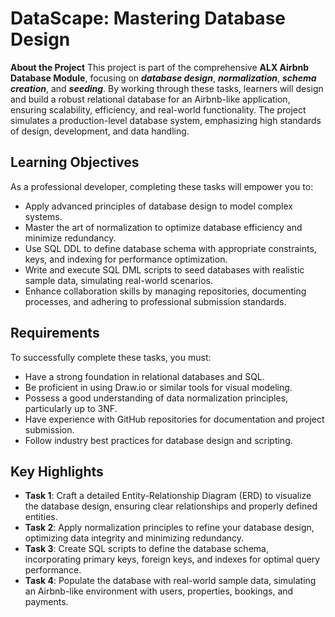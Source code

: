 # DataScape: Mastering Database Design
__About the Project__
This project is part of the comprehensive __ALX Airbnb Database Module__, focusing on ***database design***, ***normalization***, ***schema creation***, and ***seeding***. By working through these tasks, learners will design and build a robust relational database for an Airbnb-like application, ensuring scalability, efficiency, and real-world functionality. The project simulates a production-level database system, emphasizing high standards of design, development, and data handling.

## Learning Objectives
As a professional developer, completing these tasks will empower you to:
- Apply advanced principles of database design to model complex systems.
- Master the art of normalization to optimize database efficiency and minimize redundancy.
- Use SQL DDL to define database schema with appropriate constraints, keys, and indexing for performance optimization.
- Write and execute SQL DML scripts to seed databases with realistic sample data, simulating real-world scenarios.
- Enhance collaboration skills by managing repositories, documenting processes, and adhering to professional submission standards.

## Requirements
To successfully complete these tasks, you must:
- Have a strong foundation in relational databases and SQL.
- Be proficient in using Draw.io or similar tools for visual modeling.
- Possess a good understanding of data normalization principles, particularly up to 3NF.
- Have experience with GitHub repositories for documentation and project submission.
- Follow industry best practices for database design and scripting.

## Key Highlights
- __Task 1__: Craft a detailed Entity-Relationship Diagram (ERD) to visualize the database design, ensuring clear relationships and properly defined entities.
- __Task 2__: Apply normalization principles to refine your database design, optimizing data integrity and minimizing redundancy.
- __Task 3__: Create SQL scripts to define the database schema, incorporating primary keys, foreign keys, and indexes for optimal query performance.
- __Task 4__: Populate the database with real-world sample data, simulating an Airbnb-like environment with users, properties, bookings, and payments.

